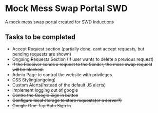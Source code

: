 # Mock Mess Swap Portal SWD

A mock mess swap portal created for SWD Inductions 

## Tasks to be completed
* Accept Request section (partially done, cant accept requests, but pending requests are shown)
* Ongoing Requests Section (If user wants to delete a previous request)
* ~~If the Receiver sends a request to the Sender, the mess swap request will be blocked.~~
* Admin Page to control the website with privileges
* CSS Styling(ongoing)
* Custom Alerts(Instead of the default JS alerts)
* Implement logging out of google
* ~~Centre the Google Sign in button~~
* ~~Configure local storage to store requests(or a server?)~~
* ~~Google One-Tap Auto Sign in~~